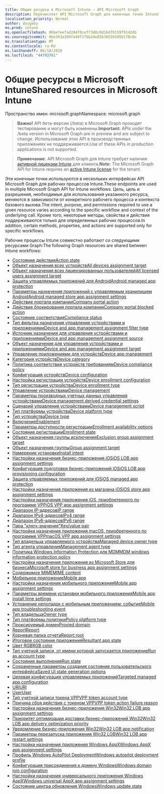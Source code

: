 ```yaml
---
title: Общие ресурсы в Microsoft Intune — API Microsoft Graph
description: Перечисляет API Microsoft Graph для конечных точек Intune (REST), поддерживающих несколько рабочих процессов для организации клиента.
localization_priority: Normal
author: dougeby
ms.prod: intune
ms.openlocfilehash: 06be7eefad204f0cef73d8c0d16d70159f9142db
ms.sourcegitcommit: 0be363e309fa40f1fbb2de85b3b559105b178c0c
ms.translationtype: MT
ms.contentlocale: ru-RU
ms.lasthandoff: 06/18/2020
ms.locfileid: "44793761"
---
```

# <a name="shared-resources-in-microsoft-intune"></a><span data-ttu-id="ea4ed-103">Общие ресурсы в Microsoft Intune</span><span class="sxs-lookup"><span data-stu-id="ea4ed-103">Shared resources in Microsoft Intune</span></span>

<span data-ttu-id="ea4ed-104">Пространство имен: microsoft.graph</span><span class="sxs-lookup"><span data-stu-id="ea4ed-104">Namespace: microsoft.graph</span></span>

> <span data-ttu-id="ea4ed-105">**Важно!** API бета-версии (/beta) в Microsoft Graph проходят тестирование и могут быть изменены.</span><span class="sxs-lookup"><span data-stu-id="ea4ed-105">**Important:** APIs under the /beta version in Microsoft Graph are in preview and are subject to change.</span></span> <span data-ttu-id="ea4ed-106">Использование этих API в производственных приложениях не поддерживается.</span><span class="sxs-lookup"><span data-stu-id="ea4ed-106">Use of these APIs in production applications is not supported.</span></span>

> <span data-ttu-id="ea4ed-107">**Примечание.** API Microsoft Graph для Intune требует наличия [активной лицензии Intune](https://go.microsoft.com/fwlink/?linkid=839381) для клиента.</span><span class="sxs-lookup"><span data-stu-id="ea4ed-107">**Note:** The Microsoft Graph API for Intune requires an [active Intune license](https://go.microsoft.com/fwlink/?linkid=839381) for the tenant.</span></span>

<span data-ttu-id="ea4ed-108">Эти конечные точки используются в нескольких интерфейсах API Microsoft Graph для рабочих процессов Intune.</span><span class="sxs-lookup"><span data-stu-id="ea4ed-108">These endpoints are used in multiple Microsoft Graph API for Intune workflows.</span></span>  <span data-ttu-id="ea4ed-109">Цель, цель и разрешения, необходимые для использования указанного ресурса, меняются в зависимости от конкретного рабочего процесса и контекста базового вызова.</span><span class="sxs-lookup"><span data-stu-id="ea4ed-109">The intent, purpose, and permissions required to use a given resource varies according to the specific workflow and context of the underlying call.</span></span>  <span data-ttu-id="ea4ed-110">Кроме того, некоторые методы, свойства и действия поддерживаются только для определенных рабочих процессов.</span><span class="sxs-lookup"><span data-stu-id="ea4ed-110">In addition, certain methods, properties, and actions are supported only for specific workflows.</span></span>

<span data-ttu-id="ea4ed-111">Рабочие процессы Intune совместно работают со следующими ресурсами Graph:</span><span class="sxs-lookup"><span data-stu-id="ea4ed-111">The following Graph resources are shared between Intune workflows:</span></span>

- [<span data-ttu-id="ea4ed-112">Состояние действия</span><span class="sxs-lookup"><span data-stu-id="ea4ed-112">Action state</span></span>](intune-shared-actionstate.md)
- [<span data-ttu-id="ea4ed-113">Объект назначения всех устройств</span><span class="sxs-lookup"><span data-stu-id="ea4ed-113">All devices assignment target</span></span>](intune-shared-alldevicesassignmenttarget.md)
- [<span data-ttu-id="ea4ed-114">Объект назначения всех лицензированных пользователей</span><span class="sxs-lookup"><span data-stu-id="ea4ed-114">All licensed users assignment target</span></span>](intune-shared-alllicensedusersassignmenttarget.md)
- [<span data-ttu-id="ea4ed-115">Защита управляемых приложений для Android</span><span class="sxs-lookup"><span data-stu-id="ea4ed-115">Android managed app protection</span></span>](intune-shared-androidmanagedappprotection.md)
- [<span data-ttu-id="ea4ed-116">Параметры назначения приложений с управляемым хранилищем Android</span><span class="sxs-lookup"><span data-stu-id="ea4ed-116">Android managed store app assignment settings</span></span>](intune-shared-androidmanagedstoreappassignmentsettings.md)
- [<span data-ttu-id="ea4ed-117">Действие портала компании</span><span class="sxs-lookup"><span data-stu-id="ea4ed-117">Company portal action</span></span>](intune-shared-companyportalaction.md)
- [<span data-ttu-id="ea4ed-118">Действие блокирования портала компании</span><span class="sxs-lookup"><span data-stu-id="ea4ed-118">Company portal blocked action</span></span>](intune-shared-companyportalblockedaction.md)
- [<span data-ttu-id="ea4ed-119">Состояние соответствия</span><span class="sxs-lookup"><span data-stu-id="ea4ed-119">Compliance status</span></span>](intune-shared-compliancestatus.md)
- [<span data-ttu-id="ea4ed-120">Тип фильтра назначения управления устройствами и приложениями</span><span class="sxs-lookup"><span data-stu-id="ea4ed-120">Device and app management assignment filter type</span></span>](intune-shared-deviceandappmanagementassignmentfiltertype.md)
- [<span data-ttu-id="ea4ed-121">Источник назначения для управления устройствами и приложениями</span><span class="sxs-lookup"><span data-stu-id="ea4ed-121">Device and app management assignment source</span></span>](intune-shared-deviceandappmanagementassignmentsource.md)
- [<span data-ttu-id="ea4ed-122">Объект назначения для управления устройствами и приложениями</span><span class="sxs-lookup"><span data-stu-id="ea4ed-122">Device and app management assignment target</span></span>](intune-shared-deviceandappmanagementassignmenttarget.md)
- [<span data-ttu-id="ea4ed-123">Управление приложениями для устройств</span><span class="sxs-lookup"><span data-stu-id="ea4ed-123">Device app management</span></span>](intune-shared-deviceappmanagement.md)
- [<span data-ttu-id="ea4ed-124">Категория устройств</span><span class="sxs-lookup"><span data-stu-id="ea4ed-124">Device category</span></span>](intune-shared-devicecategory.md)
- [<span data-ttu-id="ea4ed-125">Политика соответствия устройств требованиям</span><span class="sxs-lookup"><span data-stu-id="ea4ed-125">Device compliance policy</span></span>](intune-shared-devicecompliancepolicy.md)
- [<span data-ttu-id="ea4ed-126">Конфигурация устройств</span><span class="sxs-lookup"><span data-stu-id="ea4ed-126">Device configuration</span></span>](intune-shared-deviceconfiguration.md)
- [<span data-ttu-id="ea4ed-127">Настройка регистрации устройств</span><span class="sxs-lookup"><span data-stu-id="ea4ed-127">Device enrollment configuration</span></span>](intune-shared-deviceenrollmentconfiguration.md)
- [<span data-ttu-id="ea4ed-128">Тип регистрации устройства</span><span class="sxs-lookup"><span data-stu-id="ea4ed-128">Device enrollment type</span></span>](intune-shared-deviceenrollmenttype.md)
- [<span data-ttu-id="ea4ed-129">Управление устройствами</span><span class="sxs-lookup"><span data-stu-id="ea4ed-129">Device management</span></span>](intune-shared-devicemanagement.md)
- [<span data-ttu-id="ea4ed-130">Параметры производных учетных данных управления устройствами</span><span class="sxs-lookup"><span data-stu-id="ea4ed-130">Device management derived credential settings</span></span>](intune-shared-devicemanagementderivedcredentialsettings.md)
- [<span data-ttu-id="ea4ed-131">Сценарий управления устройствами</span><span class="sxs-lookup"><span data-stu-id="ea4ed-131">Device management script</span></span>](intune-shared-devicemanagementscript.md)
- [<span data-ttu-id="ea4ed-132">Тип платформы устройства</span><span class="sxs-lookup"><span data-stu-id="ea4ed-132">Device platform type</span></span>](intune-shared-deviceplatformtype.md)
- [<span data-ttu-id="ea4ed-133">Тип устройства</span><span class="sxs-lookup"><span data-stu-id="ea4ed-133">Device type</span></span>](intune-shared-devicetype.md)
- [<span data-ttu-id="ea4ed-134">Включение</span><span class="sxs-lookup"><span data-stu-id="ea4ed-134">Enablement</span></span>](intune-shared-enablement.md)
- [<span data-ttu-id="ea4ed-135">Параметры доступности регистрации</span><span class="sxs-lookup"><span data-stu-id="ea4ed-135">Enrollment availability options</span></span>](intune-shared-enrollmentavailabilityoptions.md)
- [<span data-ttu-id="ea4ed-136">Состояние регистрации</span><span class="sxs-lookup"><span data-stu-id="ea4ed-136">Enrollment state</span></span>](intune-shared-enrollmentstate.md)
- [<span data-ttu-id="ea4ed-137">Объект назначения группы исключения</span><span class="sxs-lookup"><span data-stu-id="ea4ed-137">Exclusion group assignment target</span></span>](intune-shared-exclusiongroupassignmenttarget.md)
- [<span data-ttu-id="ea4ed-138">Объект назначения группы</span><span class="sxs-lookup"><span data-stu-id="ea4ed-138">Group assignment target</span></span>](intune-shared-groupassignmenttarget.md)
- [<span data-ttu-id="ea4ed-139">Намерение установки</span><span class="sxs-lookup"><span data-stu-id="ea4ed-139">Install intent</span></span>](intune-shared-installintent.md)
- [<span data-ttu-id="ea4ed-140">Настройки назначения бизнес-приложения iOS</span><span class="sxs-lookup"><span data-stu-id="ea4ed-140">iOS LOB app assignment settings</span></span>](intune-shared-ioslobappassignmentsettings.md)
- [<span data-ttu-id="ea4ed-141">Конфигурация подготовки бизнес-приложений iOS</span><span class="sxs-lookup"><span data-stu-id="ea4ed-141">iOS LOB app provisioning configuration</span></span>](intune-shared-ioslobappprovisioningconfiguration.md)
- [<span data-ttu-id="ea4ed-142">Защита управляемых приложений для iOS</span><span class="sxs-lookup"><span data-stu-id="ea4ed-142">iOS managed app protection</span></span>](intune-shared-iosmanagedappprotection.md)
- [<span data-ttu-id="ea4ed-143">Настройки назначения приложения из магазина iOS</span><span class="sxs-lookup"><span data-stu-id="ea4ed-143">iOS store app assignment settings</span></span>](intune-shared-iosstoreappassignmentsettings.md)
- [<span data-ttu-id="ea4ed-144">Настройки назначения приложения iOS, приобретенного по программе VPP</span><span class="sxs-lookup"><span data-stu-id="ea4ed-144">iOS VPP app assignment settings</span></span>](intune-shared-iosvppappassignmentsettings.md)
- [<span data-ttu-id="ea4ed-145">Диапазон IP-адресов</span><span class="sxs-lookup"><span data-stu-id="ea4ed-145">IP range</span></span>](intune-shared-iprange.md)
- [<span data-ttu-id="ea4ed-146">Диапазон IPv4-адресов</span><span class="sxs-lookup"><span data-stu-id="ea4ed-146">IPv4 range</span></span>](intune-shared-ipv4range.md)
- [<span data-ttu-id="ea4ed-147">Диапазон IPv6-адресов</span><span class="sxs-lookup"><span data-stu-id="ea4ed-147">IPv6 range</span></span>](intune-shared-ipv6range.md)
- [<span data-ttu-id="ea4ed-148">Пара "ключ-значение"</span><span class="sxs-lookup"><span data-stu-id="ea4ed-148">Key/value pair</span></span>](intune-shared-keyvaluepair.md)
- [<span data-ttu-id="ea4ed-149">Настройки назначения приложения macOS, приобретенного по программе VPP</span><span class="sxs-lookup"><span data-stu-id="ea4ed-149">macOS VPP app assignment settings</span></span>](intune-shared-macosvppappassignmentsettings.md)
- [<span data-ttu-id="ea4ed-150">Тип владельца управляемого устройства</span><span class="sxs-lookup"><span data-stu-id="ea4ed-150">Managed device owner type</span></span>](intune-shared-manageddeviceownertype.md)
- [<span data-ttu-id="ea4ed-151">Тип агента управления</span><span class="sxs-lookup"><span data-stu-id="ea4ed-151">Management agent type</span></span>](intune-shared-managementagenttype.md)
- [<span data-ttu-id="ea4ed-152">Политика Windows Information Protection для MDM</span><span class="sxs-lookup"><span data-stu-id="ea4ed-152">MDM windows information protection policy</span></span>](intune-shared-mdmwindowsinformationprotectionpolicy.md)
- [<span data-ttu-id="ea4ed-153">Настройки назначения приложения из Microsoft Store для бизнеса</span><span class="sxs-lookup"><span data-stu-id="ea4ed-153">Microsoft store for business app assignment settings</span></span>](intune-shared-microsoftstoreforbusinessappassignmentsettings.md)
- [<span data-ttu-id="ea4ed-154">Содержимое MIME</span><span class="sxs-lookup"><span data-stu-id="ea4ed-154">MIME content</span></span>](intune-shared-mimecontent.md)
- [<span data-ttu-id="ea4ed-155">Мобильное приложение</span><span class="sxs-lookup"><span data-stu-id="ea4ed-155">Mobile app</span></span>](intune-shared-mobileapp.md)
- [<span data-ttu-id="ea4ed-156">Настройки назначения мобильного приложения</span><span class="sxs-lookup"><span data-stu-id="ea4ed-156">Mobile app assignment settings</span></span>](intune-shared-mobileappassignmentsettings.md)
- [<span data-ttu-id="ea4ed-157">Параметры времени установки мобильного приложения</span><span class="sxs-lookup"><span data-stu-id="ea4ed-157">Mobile app install time settings</span></span>](intune-shared-mobileappinstalltimesettings.md)
- [<span data-ttu-id="ea4ed-158">Устранение неполадок с мобильным приложением: событие</span><span class="sxs-lookup"><span data-stu-id="ea4ed-158">Mobile app troubleshooting event</span></span>](intune-shared-mobileapptroubleshootingevent.md)
- [<span data-ttu-id="ea4ed-159">Тип владельца</span><span class="sxs-lookup"><span data-stu-id="ea4ed-159">Owner type</span></span>](intune-shared-ownertype.md)
- [<span data-ttu-id="ea4ed-160">Тип платформы политики</span><span class="sxs-lookup"><span data-stu-id="ea4ed-160">Policy platform type</span></span>](intune-shared-policyplatformtype.md)
- [<span data-ttu-id="ea4ed-161">Проксируемый домен</span><span class="sxs-lookup"><span data-stu-id="ea4ed-161">Proxied domain</span></span>](intune-shared-proxieddomain.md)
- [<span data-ttu-id="ea4ed-162">Report</span><span class="sxs-lookup"><span data-stu-id="ea4ed-162">Report</span></span>](intune-shared-report.md)
- [<span data-ttu-id="ea4ed-163">Корневая папка отчета</span><span class="sxs-lookup"><span data-stu-id="ea4ed-163">Report root</span></span>](intune-shared-reportroot.md)
- [<span data-ttu-id="ea4ed-164">Итоговое состояние приложения</span><span class="sxs-lookup"><span data-stu-id="ea4ed-164">Resultant app state</span></span>](intune-shared-resultantappstate.md)
- [<span data-ttu-id="ea4ed-165">Цвет RGB</span><span class="sxs-lookup"><span data-stu-id="ea4ed-165">RGB color</span></span>](intune-shared-rgbcolor.md)
- [<span data-ttu-id="ea4ed-166">Тип учетной записи, от имени которой запускается приложение</span><span class="sxs-lookup"><span data-stu-id="ea4ed-166">Run as account type</span></span>](intune-shared-runasaccounttype.md)
- [<span data-ttu-id="ea4ed-167">Состояние выполнения</span><span class="sxs-lookup"><span data-stu-id="ea4ed-167">Run state</span></span>](intune-shared-runstate.md)
- [<span data-ttu-id="ea4ed-168">Сохраненные параметры создания состояния пользовательского интерфейса</span><span class="sxs-lookup"><span data-stu-id="ea4ed-168">Saved UI state generation options</span></span>](intune-shared-saveduistategenerationoptions.md)
- [<span data-ttu-id="ea4ed-169">Целевая конфигурация управляемых приложений</span><span class="sxs-lookup"><span data-stu-id="ea4ed-169">Targeted managed app configuration</span></span>](intune-shared-targetedmanagedappconfiguration.md)
- [<span data-ttu-id="ea4ed-170">URI</span><span class="sxs-lookup"><span data-stu-id="ea4ed-170">URI</span></span>](intune-shared-uri.md)
- [<span data-ttu-id="ea4ed-171">User</span><span class="sxs-lookup"><span data-stu-id="ea4ed-171">User</span></span>](intune-shared-user.md)
- [<span data-ttu-id="ea4ed-172">Тип учетной записи токена VPP</span><span class="sxs-lookup"><span data-stu-id="ea4ed-172">VPP token account type</span></span>](intune-shared-vpptokenaccounttype.md)
- [<span data-ttu-id="ea4ed-173">Причина сбоя действия с токеном VPP</span><span class="sxs-lookup"><span data-stu-id="ea4ed-173">VPP token action failure reason</span></span>](intune-shared-vpptokenactionfailurereason.md)
- [<span data-ttu-id="ea4ed-174">Настройки назначения бизнес-приложения Win32</span><span class="sxs-lookup"><span data-stu-id="ea4ed-174">Win32 LOB app assignment settings</span></span>](intune-shared-win32lobappassignmentsettings.md)
- [<span data-ttu-id="ea4ed-175">Приоритет оптимизации доставки бизнес-приложений Win32</span><span class="sxs-lookup"><span data-stu-id="ea4ed-175">Win32 LOB app delivery optimization priority</span></span>](intune-shared-win32lobappdeliveryoptimizationpriority.md)
- [<span data-ttu-id="ea4ed-176">Уведомление бизнес-приложения Win32</span><span class="sxs-lookup"><span data-stu-id="ea4ed-176">Win32 LOB app notification</span></span>](intune-shared-win32lobappnotification.md)
- [<span data-ttu-id="ea4ed-177">Параметры перезапуска приложения Win32 LOB</span><span class="sxs-lookup"><span data-stu-id="ea4ed-177">Win32 LOB app restart settings</span></span>](intune-shared-win32lobapprestartsettings.md)
- [<span data-ttu-id="ea4ed-178">Настройки назначения приложения Windows AppX</span><span class="sxs-lookup"><span data-stu-id="ea4ed-178">Windows AppX app assignment settings</span></span>](intune-shared-windowsappxappassignmentsettings.md)
- [<span data-ttu-id="ea4ed-179">Профиль Windows AutoPilot Deployment</span><span class="sxs-lookup"><span data-stu-id="ea4ed-179">Windows autopilot deployment profile</span></span>](intune-shared-windowsautopilotdeploymentprofile.md)
- [<span data-ttu-id="ea4ed-180">Конфигурация присоединения к домену Windows</span><span class="sxs-lookup"><span data-stu-id="ea4ed-180">Windows domain join configuration</span></span>](intune-shared-windowsdomainjoinconfiguration.md)
- [<span data-ttu-id="ea4ed-181">Настройки назначения универсального приложения Windows AppX</span><span class="sxs-lookup"><span data-stu-id="ea4ed-181">Windows universal AppX app assignment settings</span></span>](intune-shared-windowsuniversalappxappassignmentsettings.md)
- [<span data-ttu-id="ea4ed-182">Состояние центра обновления Windows</span><span class="sxs-lookup"><span data-stu-id="ea4ed-182">Windows update state</span></span>](intune-shared-windowsupdatestate.md)